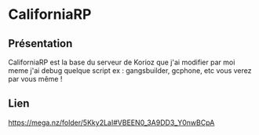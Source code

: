 # CaliforniaRP

## Présentation
CaliforniaRP est la base du serveur de Korioz que j'ai modifier par moi meme j'ai debug quelque script ex : gangsbuilder, gcphone, etc vous verez par vous même !

## Lien
https://mega.nz/folder/5Kky2LaI#VBEEN0_3A9DD3_Y0nwBCpA
